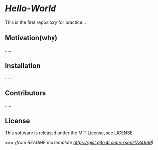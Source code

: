 _Hello-World_
===========
This is the first repository for practice...

Motivation(why)
----------------
.....

Installation
-------------
.....

Contributors
-------------
.....

License
-------------
This software is released under the MIT License, see LICENSE.

===
*(from README.md template https://gist.github.com/jxson/1784669)*

